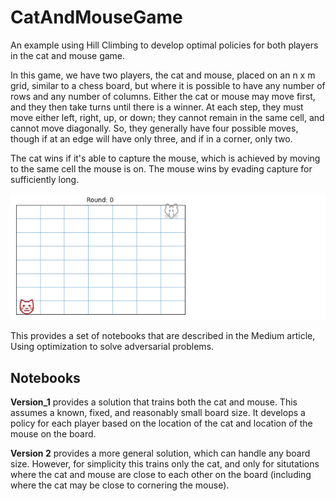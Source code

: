 # CatAndMouseGame
An example using Hill Climbing to develop optimal policies for both players in the cat and mouse game. 

In this game, we have two players, the cat and mouse, placed on an n x m grid, similar to a chess board, but where it is possible to have any number of rows and any number of columns. Either the cat or mouse may move first, and they then take turns until there is a winner. At each step, they must move either left, right, up, or down; they cannot remain in the same cell, and cannot move diagonally. So, they generally have four possible moves, though if at an edge will have only three, and if in a corner, only two. 

The cat wins if it's able to capture the mouse, which is achieved by moving to the same cell the mouse is on. The mouse wins by evading capture for sufficiently long.

![image](https://github.com/Brett-Kennedy/CatAndMouseGame/blob/main/images/catandmouse.png)

This provides a set of notebooks that are described in the Medium article, Using optimization to solve adversarial problems.

## Notebooks

**Version_1** provides a solution that trains both the cat and mouse. This assumes a known, fixed, and reasonably small board size. It develops a policy for each player based on the location of the cat and location of the mouse on the board.

**Version 2** provides a more general solution, which can handle any board size. However, for simplicity this trains only the cat, and only for situtations where the cat and mouse are close to each other on the board (including where the cat may be close to cornering the mouse). 


